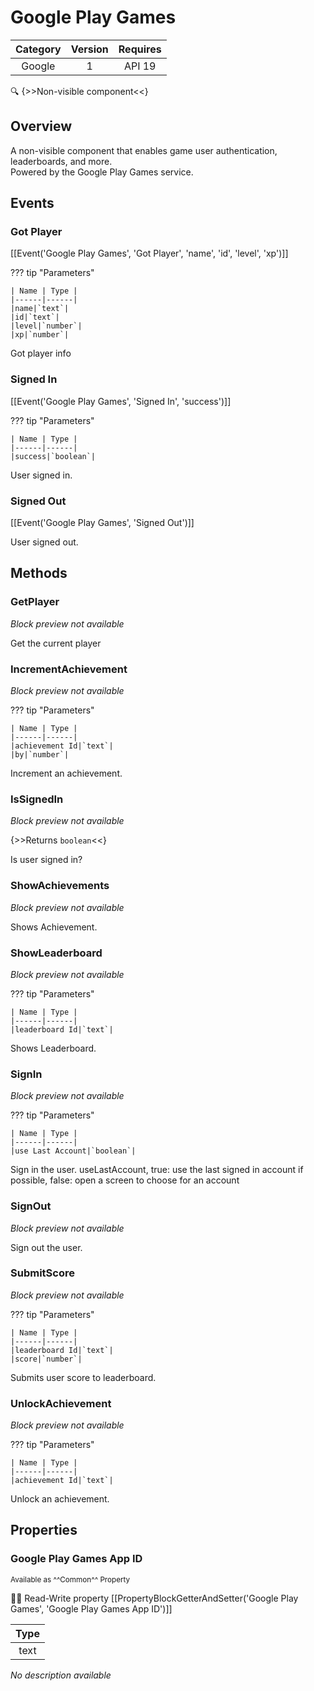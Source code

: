 # Google Play Games

| Category | Version | Requires |
|:--------:|:-------:|:--------:|
|Google|1|API 19 | Android 4.4 - 4.4.4 KitKat|

:mag: {>>Non-visible component<<}

## Overview

A non-visible component that enables game user authentication, leaderboards, and more.  
Powered by the Google Play Games service.

## Events

### Got Player

[[Event('Google Play Games', 'Got Player', 'name', 'id', 'level', 'xp')]]

??? tip "Parameters"

    | Name | Type |
    |------|------|
    |name|`text`|
    |id|`text`|
    |level|`number`|
    |xp|`number`|


Got player info

### Signed In

[[Event('Google Play Games', 'Signed In', 'success')]]

??? tip "Parameters"

    | Name | Type |
    |------|------|
    |success|`boolean`|


User signed in.

### Signed Out

[[Event('Google Play Games', 'Signed Out')]]

User signed out.

## Methods

### GetPlayer

_Block preview not available_

Get the current player

### IncrementAchievement

_Block preview not available_

??? tip "Parameters"

    | Name | Type |
    |------|------|
    |achievement Id|`text`|
    |by|`number`|


Increment an achievement.

### IsSignedIn

_Block preview not available_

{>>Returns `boolean`<<}

Is user signed in?

### ShowAchievements

_Block preview not available_

Shows Achievement.

### ShowLeaderboard

_Block preview not available_

??? tip "Parameters"

    | Name | Type |
    |------|------|
    |leaderboard Id|`text`|


Shows Leaderboard.

### SignIn

_Block preview not available_

??? tip "Parameters"

    | Name | Type |
    |------|------|
    |use Last Account|`boolean`|


Sign in the user. useLastAccount, true: use the last signed in account if possible, false: open a screen to choose for an account

### SignOut

_Block preview not available_

Sign out the user.

### SubmitScore

_Block preview not available_

??? tip "Parameters"

    | Name | Type |
    |------|------|
    |leaderboard Id|`text`|
    |score|`number`|


Submits user score to leaderboard.

### UnlockAchievement

_Block preview not available_

??? tip "Parameters"

    | Name | Type |
    |------|------|
    |achievement Id|`text`|


Unlock an achievement.

## Properties

### Google Play Games App ID

<small>Available as ^^Common^^ Property</small>

:eyes::pencil: Read-Write property
[[PropertyBlockGetterAndSetter('Google Play Games', 'Google Play Games App ID')]]

| Type |
|:----:|
|text|

_No description available_